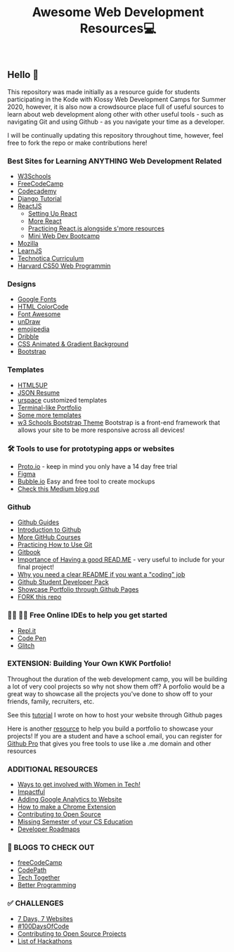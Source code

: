 <h1 align="center">Awesome Web Development Resources💻</h1></br>

## Hello 👋
 This repository was made initially as a resource guide for students participating in the Kode with Klossy Web Development Camps for Summer 2020, however, it is also now a crowdsource place full of useful sources to learn about web development along other with other useful tools - such as navigating Git and using Github - as you navigate your time as a developer. 
 
 I will be continually updating this repository throughout time, however, feel free to fork the repo or make contributions here!

 ### Best Sites for Learning ANYTHING Web Development Related
 * [W3Schools](https://www.w3schools.com/)
 * [FreeCodeCamp](https://www.freecodecamp.org/)
 * [Codecademy](https://www.codecademy.com/catalog/subject/web-development)
 * [Django Tutorial](https://tutorial.djangogirls.org/en/)
 * [ReactJS](https://reactjs.org/tutorial/tutorial.html)
    * [Setting Up React](https://www.codecademy.com/articles/how-to-create-a-react-app)
    * [More React](https://reactjs.org/docs/create-a-new-react-app.html)
    * [Practicing React.js alongside s'more resources](https://github.com/hack4impact-uiuc/react-exercise)
    * [Mini Web Dev Bootcamp](https://www.notion.so/Curriculum-ca431096426b4fd1968ac49121ff2fdb)
 * [Mozilla](https://developer.mozilla.org/en-US/docs/Learn)
 * [LearnJS](https://github.com/CodeNerve/LearnJavaScript)
 * [Technotica Curriculum](https://github.com/Techtonica/curriculum)
 * [Harvard CS50 Web Programmin](https://cs50.harvard.edu/web/2020/)

 ### Designs
 * [Google Fonts](https://fonts.google.com/)
 * [HTML ColorCode](https://htmlcolorcodes.com/)
 * [Font Awesome](https://fontawesome.com/v4.7.0/icons/)
 * [unDraw](https://undraw.co/)
 * [emojipedia](https://emojipedia.org/)
 * [Dribble](https://dribbble.com/?fbclid=IwAR3c_YUBr-wLjHWvIQcARBeM7UG2ZYd02_I8U4zy2oUSUWkTtFIivoxqHxA)
 * [CSS Animated & Gradient Background](https://uigradients.com/#SandtoBlue)
 * [Bootstrap](https://getbootstrap.com/)

 ### Templates
 * [HTML5UP](https://html5up.net/)
 * [JSON Resume](https://jsonresume.org/getting-started/)
 * [urspace](https://urspace.io/) customized templates
 * [Terminal-like Portfolio](https://github.com/CodeNerve/CodeNerve.github.io)
 * [Some more templates](https://html.com/resources/free-html-templates/)
 * [w3 Schools Bootstrap Theme](https://www.w3schools.com/bootstrap4/bootstrap_templates.asp) Bootstrap is a front-end framework that allows your site to be more responsive across all devices!

 ### 🛠️ Tools to use for prototyping apps or websites
 * [Proto.io](https://proto.io/) - keep in mind you only have a 14 day free trial
 * [Figma](https://www.figma.com/blog/)
 * [Bubble.io](https://bubble.io/) Easy and free tool to create mockups
 * [Check this Medium blog out](https://medium.com/@denisz.design/the-9-best-go-to-prototyping-tools-for-designers-in-2019-296b341a51a2)

 ### Github
* [Github Guides](https://guides.github.com/activities/hello-world/)
* [Introduction to Github](https://lab.github.com/githubtraining/introduction-to-github)
* [More GitHub Courses](https://lab.github.com/)
* [Practicing How to Use Git](https://github.com/benthayer/git-gud)
* [Gitbook](https://www.gitbook.com/)
* [Importance of Having a good READ.ME](https://github.com/noffle/art-of-readme?fbclid=IwAR3sFPA8KV71i2YCESls4fCqIxvTzbB0eiJGEAiDMUgs1rfZ0Rv1YN0KsOY) - very useful to include for your final project!
* [Why you need a clear README if you want a "coding" job](https://www.reddit.com/r/cscareerquestions/comments/h17blk/always_write_a_clear_readme_if_you_want_to_find_a/) 
* [Github Student Developer Pack](https://education.github.com/pack)
* [Showcase Portfolio through Github Pages](https://github.dev/)
* [FORK this repo](https://github.com/dipakkr/A-to-Z-Resources-for-Students)

 ### 👩‍💻 👨‍💻 Free Online IDEs to help you get started
* [Repl.it](https://repl.it/)
* [Code Pen](https://codepen.io/)
* [Glitch](https://glitch.com/)

 ### EXTENSION: Building Your Own KWK Portfolio!
 Throughout the duration of the web development camp, you will be building a lot of very cool projects so why not show them off? A porfolio would be a great way to showcase all the projects you've done to show off to your friends, family, recruiters, etc.

See this [tutorial](https://medium.com/techtogether/how-to-make-your-first-portfolio-hosted-on-github-1e5940853fcc) I wrote on how to host your website through Github pages

Here is another [resource](https://github.dev/) to help you build a portfolio to showcase your projects! If you are a student and have a school email, you can register for [Github Pro](https://education.github.com/pack) that gives you free tools to use like a .me domain and other resources

### ADDITIONAL RESOURCES
* [Ways to get involved with Women in Tech!](https://github.com/nishapant/Women-in-Tech-Resources)
* [Impactful](https://weareimpactful.org/?fbclid=IwAR1w5zp9XhK1jcCj0DVCttMCtOMOZt7AAQaf6x3nZJvBU76MuwN2OROM7a4#home)
* [Adding Google Analytics to Website](https://www.pair.com/support/kb/how-to-google-analytics-to-an-html-website/)
* [How to make a Chrome Extension](https://developer.chrome.com/extensions/getstarted) 
* [Contributing to Open Source](https://opensource.guide/how-to-contribute/)
* [Missing Semester of your CS Education](https://missing.csail.mit.edu/)
* [Developer Roadmaps](https://roadmap.sh/guides)

### 📰 BLOGS TO CHECK OUT 
* [freeCodeCamp](https://www.freecodecamp.org/news/)
* [CodePath](https://blog.codepath.org/)
* [Tech Together](https://medium.com/techtogether)
* [Better Programming](https://medium.com/better-programming)

### ✅ CHALLENGES
* [7 Days, 7 Websites](https://www.freecodecamp.org/news/the-7days7websites-coding-challenge/)
* [#100DaysOfCode](https://www.100daysofcode.com/)
* [Contributing to Open Source Projects](https://github.com/freeCodeCamp/how-to-contribute-to-open-source)
* [List of Hackathons](https://mlh.io/seasons/na-2020/events)


